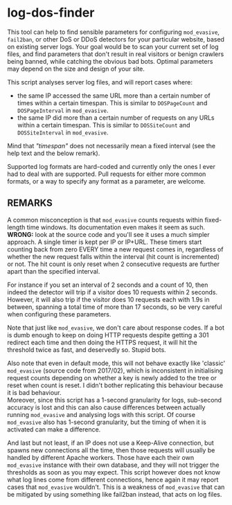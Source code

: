 # log-dos-finder

This tool can help to find sensible parameters for configuring `mod_evasive`,
`fail2ban`, or other DoS or DDoS detectors for your particular website, based on
existing server logs. Your goal would be to scan your current set of log
files, and find parameters that don't result in real visitors or benign
crawlers being banned, while catching the obvious bad bots. Optimal parameters
may depend on the size and design of your site.

This script analyses server log files, and will report cases where:
- the same IP accessed the same URL more than a certain number of times
  within a certain timespan.
  This is similar to `DOSPageCount` and `DOSPageInterval` in `mod_evasive`.
- the same IP did more than a certain number of requests on any URLs within
  a certain timespan.
  This is similar to `DOSSiteCount` and `DOSSiteInterval` in `mod_evasive`.

Mind that *"timespan"* does not necessarily mean a fixed interval (see the help
text and the below remark).

Supported log formats are hard-coded and currently only the ones I ever had to
deal with are supported. Pull requests for either more common formats, or a
way to specify any format as a parameter, are welcome.

## REMARKS

A common misconception is that `mod_evasive` counts requests within fixed-length
time windows. Its documentation even makes it seem as such. **WRONG:** look at the
source code and you'll see it uses a much simpler approach. A single timer is
kept per IP or IP+URL. These timers start counting back from zero EVERY time a
new request comes in, regardless of whether the new request falls within the
interval (hit count is incremented) or not. The hit count is only reset when 2
consecutive requests are further apart than the specified interval.

For instance if you set an interval of 2 seconds and a count of 10, then
indeed the detector will trip if a visitor does 10 requests within 2 seconds.
However, it will also trip if the visitor does 10 requests each with 1.9s in
between, spanning a total time of more than 17 seconds, so be very careful
when configuring these parameters.

Note that just like `mod_evasive`, we don't care about response codes. If a bot
is dumb enough to keep on doing HTTP requests despite getting a 301 redirect
each time and then doing the HTTPS request, it will hit the threshold twice as
fast, and deservedly so. Stupid bots.

Also note that even in default mode, this will not behave exactly like
'classic' `mod_evasive` (source code from 2017/02), which is inconsistent in
initialising request counts depending on whether a key is newly added to the
tree or reset when count is reset. I didn't bother replicating this behaviour
because it is bad behaviour.<br>
Moreover, since this script has a 1-second granularity for logs, sub-second
accuracy is lost and this can also cause differences between actually running
`mod_evasive` and analysing logs with this script. Of course `mod_evasive` also
has 1-second granularity, but the timing of when it is activated can make a
difference.

And last but not least, if an IP does not use a Keep-Alive connection, but
spawns new connections all the time, then those requests will usually be
handled by different Apache workers. Those have each their own `mod_evasive`
instance with their own database, and they will not trigger the thresholds as
soon as you may expect. This script however does not know what log lines come
from different connections, hence again it may report cases that `mod_evasive`
wouldn't. This is a weakness of `mod_evasive` that can be mitigated by using
something like fail2ban instead, that acts on log files.


